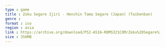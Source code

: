 ```yaml
---
type : game
title : Zoku Segare Ijiri - Henchin Tama Segare (Japan) (Taikenban)
genre : 
format : iso
region : asia
link : https://archive.org/download/PS2-ASIA-ROMS321COM/Zoku%20Segare%20Ijiri%20-%20Henchin%20Tama%20Segare%20%28Japan%29%20%28Taikenban%29.7z
size : 356MB
---
```

